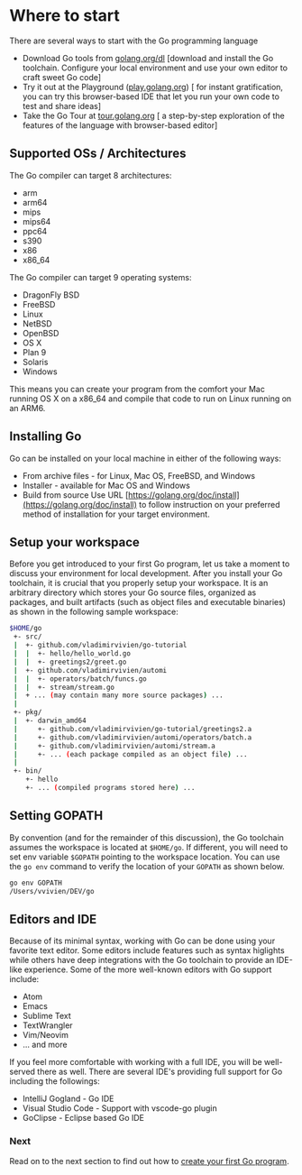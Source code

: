 # Where to start
There are several ways to start with the Go programming language

- Download Go tools from [golang.org/dl](https://golang.org/dl/) [download and install the Go toolchain.  Configure your local environment and use your own editor to craft sweet Go code]
- Try it out at the Playground ([play.golang.org](https://play.golang.org)) [ for instant gratification, you can try this browser-based IDE that let you run your own code to test and share ideas]
- Take the Go Tour at [tour.golang.org](https://tour.golang.org) [ a step-by-step exploration of the features of the language with browser-based editor]

## Supported OSs / Architectures
The Go compiler can target 8 architectures: 

- arm
- arm64
- mips
- mips64
- ppc64
- s390
- x86
- x86_64

The Go compiler can target 9 operating systems:

- DragonFly BSD
- FreeBSD
- Linux
- NetBSD
- OpenBSD
- OS X
- Plan 9
- Solaris
- Windows

This means you can create your program from the comfort your Mac running OS X on a x86_64 and compile that code to run on Linux running on an ARM6.

## Installing Go
Go can be installed on your local machine in either of the following ways:
- From archive files - for Linux, Mac OS, FreeBSD, and Windows
- Installer - available for Mac OS and Windows
- Build from source 
Use URL [https://golang.org/doc/install](https://golang.org/doc/install) to follow instruction on your preferred method of installation for your target environment.

## Setup your workspace
Before you get introduced to your first Go program, let us take a moment to discuss your environment for local development.  After you install your Go toolchain, it is crucial that you properly setup your workspace.  It is an arbitrary directory which stores your Go source files, organized as packages, and built artifacts (such as object files and executable binaries) as shown in the following sample workspace:
```sh
$HOME/go
 +- src/
 |  +- github.com/vladimirvivien/go-tutorial
 |  |  +- hello/hello_world.go 
 |  |  +- greetings2/greet.go
 |  +- github.com/vladimirvivien/automi
 |  |  +- operators/batch/funcs.go
 |  |  +- stream/stream.go
 |  + ... (may contain many more source packages) ...
 |
 +- pkg/
 |  +- darwin_amd64
 |     +- github.com/vladimirvivien/go-tutorial/greetings2.a
 |     +- github.com/vladimirvivien/automi/operators/batch.a
 |     +- github.com/vladimirvivien/automi/stream.a
 |     +- ... (each package compiled as an object file) ...
 |
 +- bin/
    +- hello
    +- ... (compiled programs stored here) ...
```
## Setting GOPATH
By convention (and for the remainder of this discussion), the Go toolchain assumes the workspace is located at `$HOME/go`. If different, you will need to set env variable `$GOPATH` pointing to the workspace location.  You can use the `go env` command to verify the location of your `GOPATH` as shown below.
```sh
go env GOPATH
/Users/vvivien/DEV/go
```

## Editors and IDE
Because of its minimal syntax, working with Go can be done using your favorite text editor.  Some editors include features such as syntax higlights while others have deep integrations with the Go toolchain to provide an IDE-like experience.  Some of the more well-known editors with Go support include:
- Atom
- Emacs
- Sublime Text
- TextWrangler
- Vim/Neovim
- ... and more

If you feel more comfortable with working with a full IDE, you will be well-served there as well.  There are several IDE's providing full support for Go including the followings:
- IntelliJ Gogland - Go IDE
- Visual Studio Code - Support with vscode-go plugin
- GoClipse - Eclipse based Go IDE

### Next
Read on to the next section to find out how to [create your first Go program](./first_program.md).